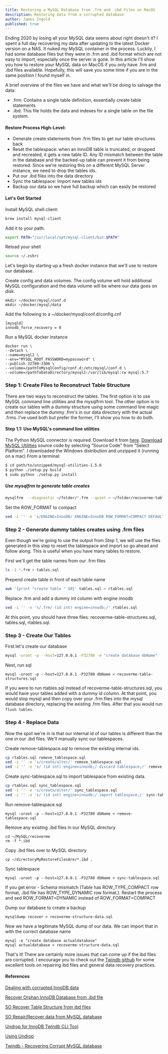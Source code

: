 ```yaml
---
title: Restoring a MySQL Database from .frm and .ibd Files on MacOS
description: Restoring data from a corrupted database
author: James Ingold
published: true
---
```


Ending 2020 by losing all your MySQL data seems about right doesn't it? I spent a full day recovering my data after updating to the latest Docker version on a NAS. It nuked my MySQL container in the process. Luckily, I had some database files but they were in .frm and .ibd format which are not easy to import, especially once the server is gone. In this article I'll show you how to restore your MySQL data on MacOS if you only have .frm and .ibd files available. Hopefully, this will save you some time if you are in the same position I found myself in.

A brief overview of the files we have and what we'll be doing to salvage the data:

- .frm: Contains a single table definition, essentially create table statements
- .ibd: This file holds the data and indexes for a single table on the file system.

#### Restore Process High-Level:

- Generate create statements from .frm files to get our table structures back
- Reset the tablespace: when an InnoDB table is truncated, or dropped and recreated, it gets a new table ID. Any ID mismatch between the table in the database and the backed-up table can prevent it from being restored. Since we're restoring this on a different MySQL Server instance, we need to drop the tables ids.
- Put our .ibd files into the data directory
- Sync the tablespace: Import new tables ids
- Backup our data so we have full backup which can easily be restored

#### Let's Get Started

Install MySQL shell client:

```bash
brew install mysql-client
```

Add it to your path:

```bash
export PATH="/usr/local/opt/mysql-client/bin:$PATH"
```

Reload your shell

```bash
source ~/.zshrc
```

Let's begin by starting up a fresh docker instance that we'll use to restore our database.

Create config and data volumes. The config volume will hold additional MySQL configuration and the data volume will be where our data goes on disk.

```
mkdir ~/docker/mysql/conf.d
mkdir ~/docker/mysql/data

```

Add the following to a ~/docker/mysql/conf.d/config.cnf

```
[mysqld]
innodb_force_recovery = 0
```

Run a MySQL docker instance

```
docker run \
--detach \
--name=mysql2 \
--env="MYSQL_ROOT_PASSWORD=mypassword" \
--publish 32780:3306 \
--volume=/pathToMysqlConfig/conf.d:/etc/mysql/conf.d \
--volume=/pathToDataDirectory/mysql2:/var/lib/mysql:rw mysql:5.7
```

### Step 1: Create Files to Reconstruct Table Structure

There are two ways to reconstruct the tables. The first option is to use MySQL command line utilities and the mysqlfrm tool. The other option is to create our tables with a dummy structure using some command line magic and then replace the dummy .frm's in our data directory with the actual .frms. I've used both but prefer the former, I'll show you how to do both.

#### Step 1.1: Use MySQL's command line utilities

The Python MySQL connector is required. Download it from [here](http://dev.mysql.com/downloads/connector/python/).
[Download MySQL Utilities](http://dev.mysql.com/downloads/utilities/) source code by selecting "Source Code" from "Select Platform".
I downloaded the Windows distribution and unzipped it (running on a mac)
From a terminal:

```bash
$ cd path/to/unzipped/mysql-utilities-1.5.6
$ python ./setup.py build
$ sudo python ./setup.py install
```

##### Use mysqlfrm to generate table creates

```bash
mysqlfrm  --diagnostic ~/folder/*.frm --quiet > ~/folder/recoverme-table-structures.sql
```

Set the ROW_FORMAT to compact

```bash
sed -i '' -e 's/ENGINE=InnoDB/ ENGINE=InnoDB ROW_FORMAT=COMPACT DEFAULT CHARSET=utf8 COLLATE=utf8_unicode_ci/' recoverme-table-structures.sql
```

### Step 2 - Generate dummy tables creates using .frm files

Even though we're going to use the output from Step 1, we will use the files generated in this step to reset the tablespace and import so go ahead and follow along. This is useful when you have many tables to restore.

First we'll get the table names from our .frm files

```bash
ls -1 *.frm > tables.sql
```

Prepend create table in front of each table name

```bash
awk '{print "create table " $0}' tables.sql > rtables.sql
```

Replace .frm and add a dummy int column with engine innodb

```bash
sed -i '' -e 's/.frm/ (id int) engine=innodb;/' rtables.sql
```

At this point, you should have three files: recoverme-table-structures.sql, tables.sql, rtables.sql.

### Step 3 - Create Our Tables

First let's create our database

```bash
mysql -uroot -p --host=127.0.0.1 -P32780 -e "create database dbName"
```

Next, run sql

```
mysql -uroot -p --host=127.0.0.1 -P32780 dbName < recoverme-table-structures.sql
```

If you were to run rtables.sql instead of recoverme-table-structures.sql, you would have your tables added with a dummy id column. At that point, you would stop mysql and then copy over your .frm files into the mysql database directory, replacing the existing .frm files. After that you would run `flush tables`.

### Step 4 - Replace Data

Now the spot we're in is that our internal id of our tables is different than the one in our .ibd files. We'll manually sync our tablespaces.

Create remove-tablespace.sql to remove the existing internal ids.

```bash
cp rtables.sql remove_tablespace.sql
sed -i '' -e 's/create/alter/' remove_tablespace.sql
sed -i '' -e 's/ (id int) engine=innodb;/ discard tablespace;/' remove-tablespace.sql
```

Create sync-tablespace.sql to import tablespace from existing data.

```bash
cp rtables.sql sync_tablespace.sql
sed -i '' -e 's/create/alter/' sync_tablespace.sql
sed -i '' -e 's/ (id int) engine=innodb;/ import tablespace;/' sync-tablespace.sql
```

Run remove-tablespace.sql

```
mysql -uroot -p --host=127.0.0.1 -P32780 dbName < remove-tablespace.sql
```

Remove any existing .ibd files in our MySQL directory

```
cd ~/MySQL/recoverme
rm -f *.ibd
```

Copy .ibd files over to MySQL directory

```
cp ~/directoryMyRestoreFilesAre/*.ibd .
```

Sync tablespace

```
mysql -uroot -p --host=127.0.0.1 -P32780 dbName < sync-tablespace.sql
```

If you get error - Schema mismatch (Table has ROW_TYPE_COMPACT row format, .ibd file has ROW_TYPE_DYNAMIC row format.). Restart the process and sed ROW_FORMAT=DYNAMIC instead of ROW_FORMAT=COMPACT

Dump our database to create a backup

```
mysqldump recover > recoverme-structure-data.sql
```

Now we have a legitimate MySQL dump of our data. We can import that in with the correct database name

```
mysql -e "create database actualdatabase"
mysql actualdatabase < recoverme-structure-data.sql
```

That's it! There are certainly more issues that can come up if the ibd files are corrupted. I encourage you to check out the [Twindb github](https://github.com/twindb) for some excellent tools on repairing ibd files and general data recovery practices.

#### References

[Dealing with corrupted InnoDB data](https://www.percona.com/blog/2016/01/19/dealing-with-corrupted-innodb-data/)

[Recover Orphan InnoDB Database from .ibd file](https://www.ipserverone.info/knowledge-base/how-to-recover-an-orphan-innodb-database-from-ibd-file)

[SO Recover Table Structure from ibd files](https://stackoverflow.com/questions/26868956/restore-table-structure-from-frm-and-ibd-files)

[SO Repair/Recover data from MySQL database](https://dba.stackexchange.com/questions/217352/repair-recover-data-from-mysql-database)

[Undrop for InnoDB Twindb CLI Tool](https://github.com/twindb/undrop-for-innodb)

[Using Undrop](https://web.archive.org/web/20201024174922/https://twindb.com/undrop-for-innodb/)

[Twindb - Recovering Corrupt MySQL database](https://web.archive.org/web/20210410194008/https://twindb.com/recover-corrupt-mysql-database/)
